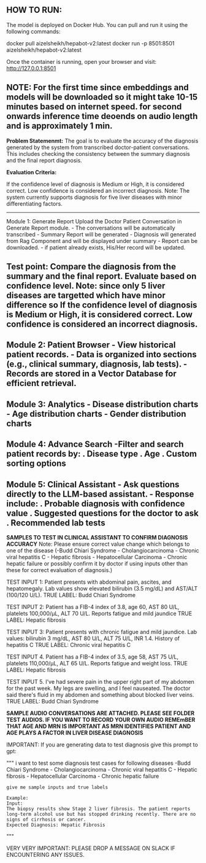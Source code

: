 **HOW TO RUN:**
---------------------------------------------------------------------------------------------------------
The model is deployed on Docker Hub. You can pull and run it using the following commands:

docker pull aizelsheikh/hepabot-v2:latest
docker run -p 8501:8501 aizelsheikh/hepabot-v2:latest

Once the container is running, open your browser and visit:
http://127.0.0.1:8501


NOTE: For the first time since embeddings and models will be downloaded so it might take 10-15 minutes based
on internet speed. for second onwards inference time deoends on audio length and is approximately 1 min.
---------------------------------------------------------------------------------------------------------

**Problem Statemenmt:**
The goal is to evaluate the accuracy of the diagnosis generated by the system from 
transcribed doctor-patient conversations. This includes checking the consistency between 
the summary diagnosis and the final report diagnosis.

**Evaluation Criteria:**

If the confidence level of diagnosis is Medium or High, it is considered correct.
Low confidence is considered an incorrect diagnosis.
Note: The system currently supports diagnosis for five liver diseases with minor differentiating factors.

---------------------------------------------------------------------------------------------------------

Module 1: Generate Report
Upload the Doctor Patient Conversation in Generate Report module.
    - The conversations will be automatically transcribed
    - Summary Report will be generated
    - Diagnosis will generated from Rag Component and will be displayed under summary
    - Report can be downloaded.
    - if patient already exists, His/Her record will be updated.

**Test point**: Compare the diagnosis from the summary and the final report. Evaluate based on confidence level.
**Note**: since only 5 liver diseases are targetted which have minor difference so If the confidence level of 
diagnosis is Medium or High, it is considered correct. Low confidence is considered an incorrect diagnosis.
---------------------------------------------------------------------------------------------------------

Module 2: Patient Browser
    - View historical patient records.
    - Data is organized into sections (e.g., clinical summary, diagnosis, lab tests).
    - Records are stored in a Vector Database for efficient retrieval.
---------------------------------------------------------------------------------------------------------

Module 3: Analytics
    - Disease distribution charts
    - Age distribution charts
    - Gender distribution charts
---------------------------------------------------------------------------------------------------------

Module 4: Advance Search
    -Filter and search patient records by:
        . Disease type
        . Age
        . Custom sorting options
---------------------------------------------------------------------------------------------------------

Module 5: Clinical Assistant
    - Ask questions directly to the LLM-based assistant.
    - Response include:
        . Probable diagnosis with confidence value
        . Suggested questions for the doctor to ask
        . Recommended lab tests
---------------------------------------------------------------------------------------------------------


**SAMPLES TO TEST IN CLINICAL ASSISTANT TO CONFIRM DIAGNOSIS ACCURACY**
Note: Please ensure correct value change which belongs to one of the disease 
    (-Budd Chiari Syndrome 
    - Cholangiocarcinoma 
    - Chronic viral hepatitis C 
    - Hepatic fibrosis
    - Hepatocellular Carcinoma
    - Chronic hepatic failure
or possibly confirm it by doctor if using inputs other than these for correct evaluation of diagnosis.)

TEST INPUT 1:
Patient presents with abdominal pain, ascites, and hepatomegaly. Lab
values show elevated bilirubin (3.5 mg/dL) and AST/ALT (100/120 U/L).
TRUE LABEL: Budd Chiari Syndrome

TEST INPUT 2:
Patient has a FIB-4 index of 3.8, age 60, AST 80 U/L, platelets
100,000/μL, ALT 70 U/L. Reports fatigue and mild jaundice
TRUE LABEL: Hepatic fibrosis

TEST INPUT 3:
Patient presents with chronic fatigue and mild jaundice. Lab values:
bilirubin 3 mg/dL, AST 80 U/L, ALT 75 U/L, INR 1.4. History of hepatitis C
TRUE LABEL: Chronic viral hepatitis C

TEST INPUT 4.
Patient has a FIB-4 index of 3.5, age 58, AST 75 U/L, platelets
110,000/μL, ALT 65 U/L. Reports fatigue and weight loss.
TRUE LABEL: Hepatic fibrosis

TEST INPUT 5.
I've had severe pain in the upper right part of my abdomen for the past week. My legs are swelling,
and I feel nauseated. The doctor said there's fluid in my abdomen and something about blocked liver veins.
TRUE LABEL: Budd Chiari Syndrome

**SAMPLE AUDIO CONVERSATIONS ARE ATTACHED. PLEASE SEE FOLDER TEST AUDIOS.
IF YOU WANT TO RECORD YOUR OWN AUDIO REMEmBER THAT AGE AND MRN
IS IMPORTANT AS MRN IDENTIFIES PATIENT AND AGE PLAYS A FACTOR IN LIVER DISEASE DIAGNOSIS**


IMPORTANT: If you are generating data to test diagnosis give this prompt to gpt:

"""
i want to test some diagnosis test cases for following  diseases
    -Budd Chiari Syndrome 
    - Cholangiocarcinoma 
    - Chronic viral hepatitis C 
    - Hepatic fibrosis
    - Hepatocellular Carcinoma
    - Chronic hepatic failure 
    
    give me sample inputs and true labels 

    Example: 
    Input:
    The biopsy results show Stage 2 liver fibrosis. The patient reports long-term alcohol use but has stopped drinking recently. There are no signs of cirrhosis or cancer.
    Expected Diagnosis: Hepatic Fibrosis

"""

VERY VERY IMPORTANT: PLEASE DROP A MESSAGE ON SLACK IF ENCOUNTERING ANY ISSUES.